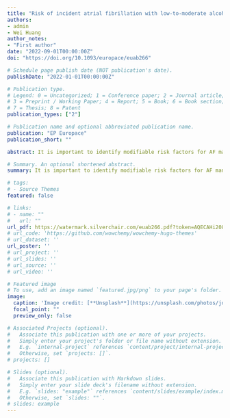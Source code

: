 ```yaml
---
title: "Risk of incident atrial fibrillation with low-to-moderate alcohol consumption is associated with gender, region, alcohol category: a systematic review and meta-analysis"
authors:
- admin
- Wei Huang
author_notes:
- "First author"
date: "2022-09-01T00:00:00Z"
doi: "https://doi.org/10.1093/europace/euab266"

# Schedule page publish date (NOT publication's date).
publishDate: "2022-01-01T00:00:00Z"

# Publication type.
# Legend: 0 = Uncategorized; 1 = Conference paper; 2 = Journal article;
# 3 = Preprint / Working Paper; 4 = Report; 5 = Book; 6 = Book section;
# 7 = Thesis; 8 = Patent
publication_types: ["2"]

# Publication name and optional abbreviated publication name.
publication: "EP Europace"
publication_short: ""

abstract: It is important to identify modifiable risk factors for AF management. It is observed that males, beer drinkers, Europeans, and Asians in moderate alcohol consumption groups and Europeans in low alcohol consumption groups are at risk of developing AF. More studies are warranted to find those factors that influence alcohol’s effect on predisposing AF.

# Summary. An optional shortened abstract.
summary: It is important to identify modifiable risk factors for AF management. It is observed that males, beer drinkers, Europeans, and Asians in moderate alcohol consumption groups and Europeans in low alcohol consumption groups are at risk of developing AF. More studies are warranted to find those factors that influence alcohol’s effect on predisposing AF.

# tags:
# - Source Themes
featured: false

# links:
# - name: ""
#   url: ""
url_pdf: https://watermark.silverchair.com/euab266.pdf?token=AQECAHi208BE49Ooan9kkhW_Ercy7Dm3ZL_9Cf3qfKAc485ysgAAAsswggLHBgkqhkiG9w0BBwagggK4MIICtAIBADCCAq0GCSqGSIb3DQEHATAeBglghkgBZQMEAS4wEQQMB31evVi7WPj4YNV8AgEQgIICfrI8IK-ceIFKrRq2Pjd0eYvBbOOWTiHLz8c5H4CkyUzTgQlqRqYBdICcYwBO6imtSGzYrb53kPIqzUpfOhn2hc3JnpqmhFhQfWEAraCuAgajfvRX8KLu1CxNMuyaiUkl6ck1s8pBmJp24THbhLRDUuXZzpRi2h1kpIYNOoeLzduSSnND8jeM7cldfOUmTU8FYiBW_YyMCaRO1y1ez4MQjuTeXxLqKeDpRZOJE7ZoRZvm3C_64zv6o1cBQ-0ycwERicmKPePbchYXVJMGwaAW42SwWTAX6WRE6IM4-ZG0bkxMAixZnIG6ty3zzoX3wWjM4z3Je3Bkttyxld6bZ5lpthx0iPT3mcC9HhJrEoE-xMQuL-HwtnF3z3rozbHfwzV3Wxkzn7JLAYFHxRLiqtmBy-PsBGhbyj8mXjxBt5p8KBaH8O59xiskXWO4etAs4rhRGcYyeTklML-YI9QVEl-UWVQnGujqj9Mi_oQwzSXx2T1MiLv_52RNhTc0itSTsYUwxwetPo7VnnoWqmbEO9FdclTL3NyhZPp6jTuOgZjfVCyhzF1cQrB_oEqgG_CW5edBJ4d9zkvda_1j9S7Xg0NhdwUkix_Fva7vhVFgK0XUzcT3QipCGW7pZR0X-J3ejVQxDFu6ti1CJ-11G6uoPnRJQyyssZKHis2bPloEEKzaMWmvG3xBCHkOaonVXc7ZWqCnMq5LiR9cX8xxoyT19VEX88qJAJTyEsiY-oIevwH-DQSb88yF9T4YYYBi5KVQMFwY--sVm4PzdG-MHIKjDY9hZm5qs0I_L2pKqcT3-ZnlEmjBLuw8whMwR4ZoVlAltQJLu5E-uYrh7yNcipgU3jEN
# url_code: 'https://github.com/wowchemy/wowchemy-hugo-themes'
# url_dataset: ''
url_poster: ''
# url_project: ''
# url_slides: ''
# url_source: ''
# url_video: ''

# Featured image
# To use, add an image named `featured.jpg/png` to your page's folder. 
image:
  caption: 'Image credit: [**Unsplash**](https://unsplash.com/photos/jdD8gXaTZsc)'
  focal_point: ""
  preview_only: false

# Associated Projects (optional).
#   Associate this publication with one or more of your projects.
#   Simply enter your project's folder or file name without extension.
#   E.g. `internal-project` references `content/project/internal-project/index.md`.
#   Otherwise, set `projects: []`.
# projects: []

# Slides (optional).
#   Associate this publication with Markdown slides.
#   Simply enter your slide deck's filename without extension.
#   E.g. `slides: "example"` references `content/slides/example/index.md`.
#   Otherwise, set `slides: ""`.
# slides: example
---
```


<!-- {{% callout note %}}
Click the *Cite* button above to demo the feature to enable visitors to import publication metadata into their reference management software.
{{% /callout %}}

{{% callout note %}}
Create your slides in Markdown - click the *Slides* button to check out the example.
{{% /callout %}}

Supplementary notes can be added here, including [code, math, and images](https://wowchemy.com/docs/writing-markdown-latex/). -->
